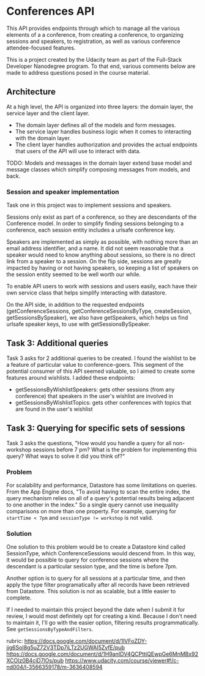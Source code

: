 # Conferences API

This API provides endpoints through which to manage all the various
elements of a a conference, from creating a conference, to organizing
sessions and speakers, to registration, as well as various conference
attendee-focused features.

This is a project created by the Udacity team as part of the Full-Stack
Developer Nanodegree program. To that end, various comments below
are made to address questions posed in the course material.

## Architecture

At a high level, the API is organized into three layers: the domain
layer, the service layer and the client layer.
- The domain layer defines all of the models and form messages.
- The service layer handles business logic when it comes to interacting
with the domain layer.
- The client layer handles authorization and provides the actual
endpoints that users of the API will use to interact with data.

TODO: Models and messages in the domain layer extend base model and
message classes which simplify composing messages from models, and back.

### Session and speaker implementation

Task one in this project was to implement sessions and speakers.

Sessions only exist as part of a conference, so they are descendants
of the Conference model. In order to simplify finding sessions belonging
to a conference, each session entity includes a urlsafe conference key.

Speakers are implemented as simply as possible, with nothing more than
an email address identifier, and a name. It did not seem reasonable that
a speaker would need to know anything about sessions, so there is no
direct link from a speaker to a session. On the flip side, sessions are
greatly impacted by having or not having speakers, so keeping a list
of speakers on the session entity seemed to be well worth our while.

To enable API users to work with sessions and users easily, each have
their own service class that helps simplify interacting with datastore.

On the API side, in addition to the requested endpoints
(getConferenceSessions, getConferenceSessionsByType, createSession,
getSessionsBySpeaker), we also have getSpeakers, which helps us find
urlsafe speaker keys, to use with getSessionsBySpeaker.

## Task 3: Additional queries

Task 3 asks for 2 additional queries to be created. I found the wishlist
to be a feature of particular value to conference-goers. This segment
of the potential consumer of this API seemed valuable, so I aimed to
create some features around wishlists. I added these endpoints:

- getSessionsByWishlistSpeakers: gets other sessions (from any
conference) that speakers in the user's wishlist are involved in
- getSessionsByWishlistTopics: gets other conferences with topics that
are found in the user's wishlist

## Task 3: Querying for specific sets of sessions

Task 3 asks the questions, "How would you handle a query for all
non-workshop sessions before 7 pm? What is the problem for implementing
this query? What ways to solve it did you think of?"

### Problem

For scalability and performance, Datastore has some limitations on
queries. From the App Engine docs, "To avoid having to scan the entire
index, the query mechanism relies on all of a query's potential results
being adjacent to one another in the index." So a single query cannot
use inequality comparisons on more than one property. For example,
querying for `startTime < 7pm` and `sessionType != workshop` is not
valid.

### Solution

One solution to this problem would be to create a Datastore kind called
SessionType, which ConferenceSessions would descend from. In this way,
it would be possible to query for conference sessions where the
descendant is a particular session type, and the time is before 7pm.

Another option is to query for all sessions at a particular time, and
then apply the type filter programatically after all records have been
retrieved from Datastore. This solution is not as scalable, but a little
easier to complete.

If I needed to maintain this project beyond the date when I submit it 
for review, I would most definitely opt for creating a kind. Because I 
don't need to maintain it, I'll go with the easier option, filtering 
results programmatically. See `getSessionsByTypeAndFilters`.


rubric: https://docs.google.com/document/d/1lVFoZDY-jjg6SoI8g5uZ72V3TDp7iLTz2UGWAI5ZvfE/pub
https://docs.google.com/document/d/1H9anIDV4QCPttiQEwpGe6MnMBx92XCOlz0B4ciD7lOs/pub
https://www.udacity.com/course/viewer#!/c-nd004/l-3566359178/m-3636408594
